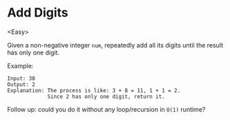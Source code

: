 # Add Digits

\<Easy>

Given a non-negative integer `num`, repeatedly add all its digits until the
result has only one digit.

Example:

```
Input: 38
Output: 2 
Explanation: The process is like: 3 + 8 = 11, 1 + 1 = 2. 
             Since 2 has only one digit, return it.
```

Follow up: could you do it without any loop/recursion in `O(1)` runtime?
